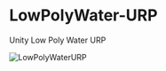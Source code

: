 # LowPolyWater-URP
Unity Low Poly Water URP

![LowPolyWaterURP](https://user-images.githubusercontent.com/36494806/79684130-12b1ae00-826a-11ea-8ed1-bb4b9a6b648a.gif)
